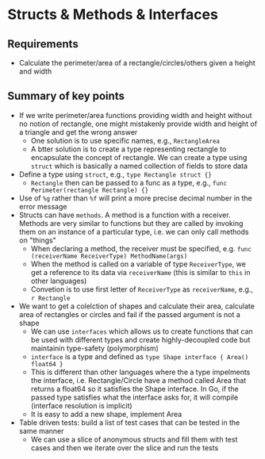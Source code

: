 # Structs & Methods & Interfaces 

## Requirements

* Calculate the perimeter/area of a rectangle/circles/others given a height and width

## Summary of key points

* If we write perimeter/area functions providing width and height without no notion of rectangle, one might mistakenly provide width and height of a triangle and get the wrong answer
    * One solution is to use specific names, e.g., `RectangleArea`
    * A btter solution is to create a type representing rectangle to encapsulate the concept of rectangle. We can create a type using `struct` which is basically a named collection of fields to store data
* Define a type using `struct`, e.g., `type Rectangle struct {}`
    * `Rectangle` then can be passed to a func as a type, e.g., `func Perimeter(rectangle Rectangle) {}`
* Use of `%g` rather than `%f` will print a more precise decimal number in the error message
* Structs can have `methods`. A method is a function with a receiver. Methods are very similar to functions but they are called by invoking them on an instance of a particular type, i.e. we can only call methods on "things"
    * When declaring a method, the receiver must be specified, e.g. `func (receiverName ReceiverType) MethodName(args)`
    * When the method is called on a variable of type `ReceiverType`, we get a reference to its data via `receiverName` (this is similar to `this` in other languages)
    * Convetion is to use first letter of `ReceiverType` as `receiverName`, e.g., `r Rectangle`
* We want to get a colelction of shapes and calculate their area, calculate area of rectangles or circles and fail if the passed argument is not a shape
    * We can use `interfaces` which allows us to create functions that can be used with different types and create highly-decoupled code but maintainin type-safety (polymorphism)
    * `interface` is a type and defined as `type Shape interface { Area() float64 }`
    * This is different than other languages where the a type impelments the interface, i.e. Rectangle/Circle have a method called Area that returns a float64 so it satisfies the Shape interface. In Go, if the passed type satisfies what the interface asks for, it will compile (interface resolution is implicit)
    * It is easy to add a new shape, implement Area
* Table driven tests: build a list of test cases that can be tested in the same manner
    * We can use a slice of anonymous structs and fill them with test cases and then we iterate over the slice and run the tests


